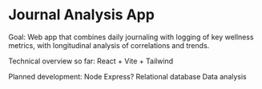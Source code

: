 # Journal Analysis App

Goal: Web app that combines daily journaling with logging of key wellness metrics, 
with longitudinal analysis of correlations and trends. 

Technical overview so far: 
React + Vite + Tailwind

Planned development:
Node Express? 
Relational database
Data analysis


